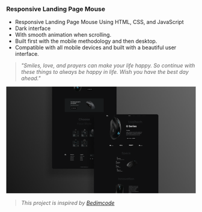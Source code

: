 ### Responsive Landing Page Mouse

- Responsive Landing Page Mouse Using HTML, CSS, and JavaScript
- Dark interface
- With smooth animation when scrolling.
- Built first with the mobile methodology and then desktop.
- Compatible with all mobile devices and built with a beautiful user interface.

> *"Smiles, love, and prayers can make your life happy. So continue with these things to always be happy in life. Wish you have the best day ahead."*

![preview img](/preview.png)
> *This project is inspired by [Bedimcode](https://github.com/bedimcode)*
